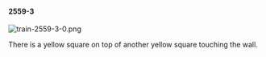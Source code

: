 #### 2559-3
![train-2559-3-0.png](https://github.com/lil-lab/nlvr/raw/master/nlvr/train/images/6/train-2559-3-0.png "train-2559-3-0.png")

There is a yellow square on top of another yellow square touching the wall.